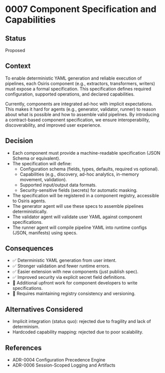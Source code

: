 # 0007 Component Specification and Capabilities

## Status
Proposed

## Context
To enable deterministic YAML generation and reliable execution of pipelines, each Osiris component (e.g., extractors, transformers, writers) must expose a formal specification. This specification defines required configuration, supported operations, and declared capabilities.

Currently, components are integrated ad-hoc with implicit expectations. This makes it hard for agents (e.g., generator, validator, runner) to reason about what is possible and how to assemble valid pipelines. By introducing a contract-based component specification, we ensure interoperability, discoverability, and improved user experience.

## Decision
- Each component must provide a machine-readable specification (JSON Schema or equivalent).
- The specification will define:
  - Configuration schema (fields, types, defaults, required vs optional).
  - Capabilities (e.g., discovery, ad-hoc analytics, in-memory movement, validation).
  - Supported input/output data formats.
  - Security-sensitive fields (secrets) for automatic masking.
- The specification will be registered in a component registry, accessible to Osiris agents.
- The generator agent will use these specs to assemble pipelines deterministically.
- The validator agent will validate user YAML against component specifications.
- The runner agent will compile pipeline YAML into runtime configs (JSON, manifests) using specs.

## Consequences
- ✅ Deterministic YAML generation from user intent.
- ✅ Stronger validation and fewer runtime errors.
- ✅ Easier extension with new components (just publish spec).
- ✅ Improved security via explicit secret field definitions.
- 🔄 Additional upfront work for component developers to write specifications.
- 🔄 Requires maintaining registry consistency and versioning.

## Alternatives Considered
- Implicit integration (status quo): rejected due to fragility and lack of determinism.
- Hardcoded capability mapping: rejected due to poor scalability.

## References
- ADR-0004 Configuration Precedence Engine
- ADR-0006 Session-Scoped Logging and Artifacts
